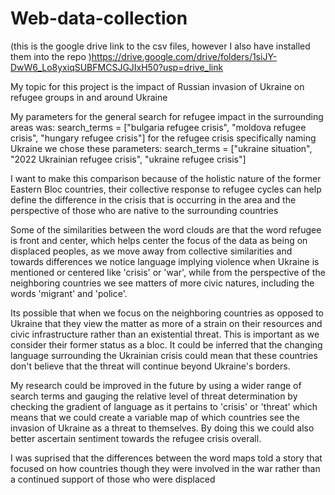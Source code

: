 # Web-data-collection
(this is the google drive link to the csv files, however I also have installed them into the repo )https://drive.google.com/drive/folders/1siJY-DwW6_Lo8yxiqSUBFMCSJGJIxH50?usp=drive_link

 My topic for this project is the impact of Russian invasion of Ukraine on refugee groups in and around Ukraine

 My parameters for the general search for refugee impact in the surrounding areas was:
 search_terms = ["bulgaria refugee crisis", "moldova refugee crisis", "hungary refugee crisis"]
 for the refugee crisis specifically naming Ukraine we chose these parameters:
 search_terms = ["ukraine situation", "2022 Ukrainian refugee crisis", "ukraine refugee crisis"]
 
 I want to make this comparison because of the holistic nature of the former Eastern Bloc countries, their collective response to refugee cycles can help define the difference in the crisis that is occurring in the area and the perspective of those who are native to the surrounding countries

 Some of the similarities between the word clouds are that the word refugee is front and center, which helps center the focus of the data as being on displaced peoples, as we move away from collective similarities  and towards differences we notice language implying violence when Ukraine is mentioned or centered like 'crisis' or 'war', while from the perspective of the neighboring countries we see matters of more civic natures, including the words 'migrant' and 'police'. 

 Its possible that when we focus on the neighboring countries as opposed to Ukraine that they view the matter as more of a strain on their resources and civic infrastructure rather than an existential threat. This is important as we consider their former status as a bloc. It could be inferred that the changing language surrounding the Ukrainian crisis could mean that these countries don't believe that the threat will continue beyond Ukraine's borders.

 My research could be improved in the future by using a wider range of search terms and gauging the relative level of threat determination by checking the gradient of language as it pertains to 'crisis' or 'threat' which means that we could create a variable map of which countries see the invasion of Ukraine as a threat to themselves. By doing this we could also better ascertain sentiment towards the refugee crisis overall. 

 I was suprised that the differences between the word maps told a story that focused on how countries though they were involved in the war rather than a continued support of those who were displaced
